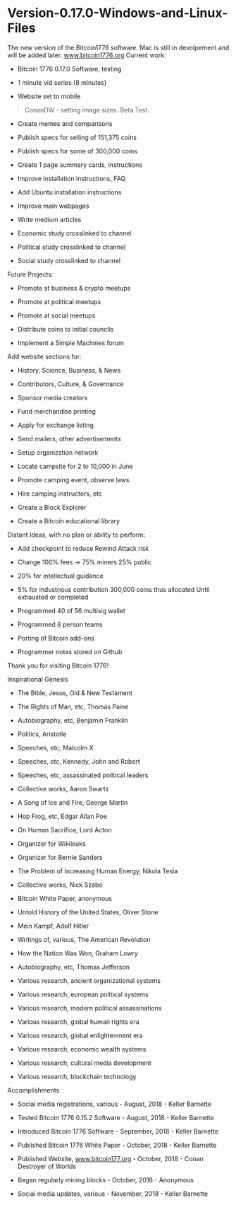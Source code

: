 # Version-0.17.0-Windows-and-Linux-Files
The new version of the Bitcoin1776 software. Mac is still in devolpement and will be added later. www.bitcoin1776.org
Current work:

* Bitcoin 1776 0.17.0 Software, testing

* 1 minute vid series (8 minutes)

* Website set to mobile

> ConanDW - setting image sizes. Beta Test.

* Create memes and comparisons

* Publish specs for selling of 151,375 coins

* Publish specs for some of 300,000 coins

* Create 1 page summary cards, instructions

* Improve installation instructions, FAQ

* Add Ubuntu installation instructions

* Improve main webpages

* Write medium articles

* Economic study crosslinked to channel

* Political study crosslinked to channel

* Social study crosslinked to channel

Future Projects:

* Promote at business & crypto meetups

* Promote at political meetups

* Promote at social meetups

* Distribute coins to initial councils

* Implement a Simple Machines forum

Add website sections for:
* History, Science, Business, & News
* Contributors, Culture, & Governance

* Sponsor media creators

* Fund merchandise printing

* Apply for exchange listing

* Send mailers, other advertisements

* Setup organization network

* Locate campsite for 2 to 10,000 in June

* Promote camping event, observe laws

* Hire camping instructors, etc

* Create a Block Explorer

* Create a Bitcoin educational library

Distant Ideas, with no plan or ability to perform:

* Add checkpoint to reduce Rewind Attack risk

* Change 100% fees -> 75% miners 25% public

* 20% for intellectual guidance
* 5% for industrious contribution
300,000 coins thus allocated
Until exhausted or completed

* Programmed 40 of 56 multisig wallet

* Programmed 8 person teams

* Porting of Bitcoin add-ons

* Programmer notes stored on Github

Thank you for visiting Bitcoin 1776!

Inspirational Genesis

* The Bible, Jesus, Old & New Testament

* The Rights of Man, etc, Thomas Paine

* Autobiography, etc, Benjamin Franklin

* Politics, Aristotle

* Speeches, etc, Malcolm X

* Speeches, etc, Kennedy, John and Robert

* Speeches, etc, assassinated political leaders

* Collective works, Aaron Swartz

* A Song of Ice and Fire, George Martin

* Hop Frog, etc, Edgar Allan Poe

* On Human Sacrifice, Lord Acton

* Organizer for Wikileaks

* Organizer for Bernie Sanders

* The Problem of Increasing Human Energy, Nikola Tesla

* Collective works, Nick Szabo

* Bitcoin White Paper, anonymous

* Untold History of the United States, Oliver Stone

* Mein Kampf, Adolf Hitler

* Writings of, various, The American Revolution

* How the Nation Was Won, Graham Lowry

* Autobiography, etc, Thomas Jefferson

* Various research, ancient organizational systems

* Various research, european political systems

* Various research, modern political assassinations

* Various research, global human rights era

* Various research, global enlightenment era

* Various research, economic wealth systems

* Various research, cultural media development

* Various research, blockchain technology

Accomplishments

* Social media registrations, various - August, 2018 - Keller Barnette

* Tested Bitcoin 1776 0.15.2 Software - August, 2018 - Keller Barnette

* Introduced Bitcoin 1776 Software - September, 2018 - Keller Barnette

* Published Bitcoin 1776 White Paper - October, 2018 - Keller Barnette

* Published Website, www.bitcoin177.org - October, 2018 - Conan Destroyer of Worlds

* Began regularly mining blocks - October, 2018 - Anonymous

* Social media updates, various - November, 2018 - Keller Barnette 
